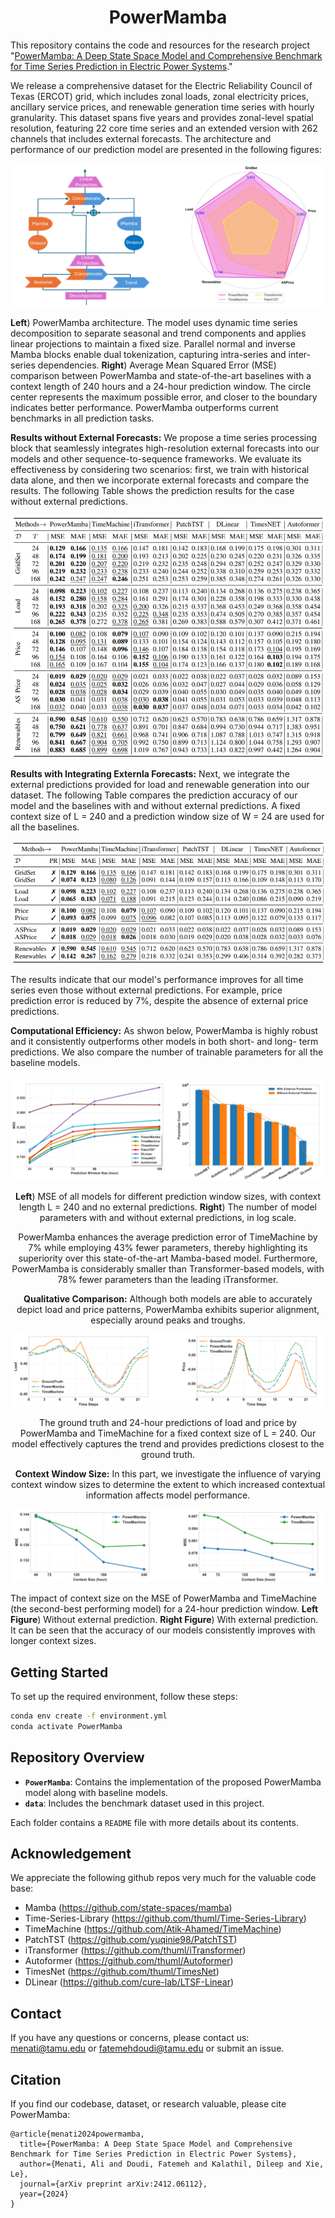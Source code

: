 # <center>PowerMamba</center>

This repository contains the code and resources for the research project "[PowerMamba: A Deep State Space Model and Comprehensive Benchmark for Time Series Prediction in Electric Power Systems](https://arxiv.org/abs/2412.06112)."

We release a comprehensive dataset for the Electric Reliability Council of Texas (ERCOT) grid, which includes zonal loads, zonal electricity prices, ancillary service prices, and renewable generation time series with hourly granularity. This dataset spans five years and provides zonal-level spatial resolution, featuring 22 core time series and an extended version with 262 channels that includes external forecasts. The architecture and performance of our prediction model are presented in the following figures:

<div style="text-align: center;">
    <img src="pics/PowerMamba_arc.png" alt="PowerMamba Model">
</div>

**Left**) PowerMamba architecture. The model uses dynamic time series
decomposition to separate seasonal and trend components and
applies linear projections to maintain a fixed size. Parallel
normal and inverse Mamba blocks enable dual tokenization,
capturing intra-series and inter-series dependencies. **Right**) Average Mean Squared Error (MSE) comparison
between PowerMamba and state-of-the-art baselines with a
context length of 240 hours and a 24-hour prediction window.
The circle center represents the maximum possible error, and
closer to the boundary indicates better performance. PowerMamba outperforms current benchmarks in all prediction tasks. 



**Results without External Forecasts:** We propose a time series processing block that seamlessly integrates high-resolution external forecasts into our models and other sequence-to-sequence frameworks. We evaluate its effectiveness by considering two scenarios: first, we train with historical data alone, and then we incorporate external forecasts and compare the results. The following Table shows the prediction results for the case without external predictions.

<img src="pics/without_pred.png" alt="Prediction results without external forecasts">


**Results with Integrating Externla Forecasts:** Next, we integrate the external predictions provided for load and renewable generation into our dataset. The following Table compares the prediction accuracy of our model and the baselines with and without external predictions. A fixed context size of L = 240 and a prediction window size of W = 24 are used for all the baselines.

<img src="pics/with_pred.png" alt="Comparing prediction results with and without external forecasts">


The results indicate that our model's performance improves for all time series even those without external predictions. For example, price
prediction error is reduced by 7%, despite the absence of external price predictions.




**Computational Efficiency:** As shwon below, PowerMamba is highly robust and it consistently outperforms other models in both short- and long-
term predictions. We also compare the number of trainable parameters for all the baseline models.

<div style="text-align: center; margin-top: 20px;">
    <img src="pics/parameters.png" alt="at">
    
**Left**) MSE of all models for different prediction window
sizes, with context length L = 240 and no external predictions. **Right**) The number of model parameters with and without
external predictions, in log scale.

PowerMamba enhances the average prediction error of TimeMachine by 7% while employing 43% fewer parameters,
thereby highlighting its superiority over this state-of-the-art
Mamba-based model. Furthermore, PowerMamba is considerably smaller than Transformer-based models, with 78% fewer
parameters than the leading iTransformer.

**Qualitative Comparison:** Although both models are able to accurately
depict load and price patterns, PowerMamba exhibits superior
alignment, especially around peaks and troughs.

<img src="pics/qualitative.png" alt="at">

The ground truth and 24-hour predictions of load and price by PowerMamba and TimeMachine for a fixed context size
of L = 240. Our model effectively captures the trend and provides predictions closest to the ground truth. 


**Context Window Size:** In this part, we investigate
the influence of varying context window sizes to determine the
extent to which increased contextual information affects model
performance.

<img src="pics/context.png" alt="at">
</div>

The impact of context size on the MSE of PowerMamba and TimeMachine (the second-best performing model) for a
24-hour prediction window. **Left Figure**) Without external prediction. **Right Figure**) With external prediction. It can be seen that the accuracy of our models consistently improves with longer context sizes.

## Getting Started

To set up the required environment, follow these steps:

```bash
conda env create -f environment.yml
conda activate PowerMamba
```

## Repository Overview

- **`PowerMamba`**: Contains the implementation of the proposed PowerMamba model along with baseline models.
- **`data`**: Includes the benchmark dataset used in this project.

Each folder contains a `README` file with more details about its contents.

## Acknowledgement

We appreciate the following github repos very much for the valuable code base:
- Mamba (https://github.com/state-spaces/mamba)
- Time-Series-Library (https://github.com/thuml/Time-Series-Library)
- TimeMachine (https://github.com/Atik-Ahamed/TimeMachine)
- PatchTST (https://github.com/yuqinie98/PatchTST)
- iTransformer (https://github.com/thuml/iTransformer)
- Autoformer (https://github.com/thuml/Autoformer)
- TimesNet (https://github.com/thuml/TimesNet)
- DLinear (https://github.com/cure-lab/LTSF-Linear)



## Contact

If you have any questions or concerns, please contact us: menati@tamu.edu or fatemehdoudi@tamu.edu or submit an issue.


## Citation

If you find our codebase, dataset, or research valuable, please cite PowerMamba:

```
@article{menati2024powermamba,
  title={PowerMamba: A Deep State Space Model and Comprehensive Benchmark for Time Series Prediction in Electric Power Systems},
  author={Menati, Ali and Doudi, Fatemeh and Kalathil, Dileep and Xie, Le},
  journal={arXiv preprint arXiv:2412.06112},
  year={2024}
}
```





